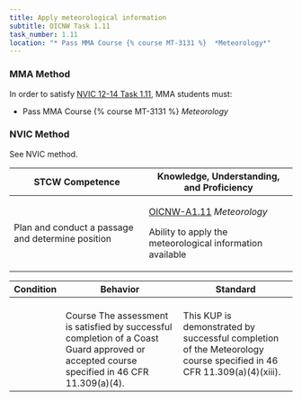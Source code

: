 ```yaml
---
title: Apply meteorological information
subtitle: OICNW Task 1.11 
task_number: 1.11
location: "* Pass MMA Course {% course MT-3131 %}  *Meteorology*" 
---
```



### MMA Method

In order to satisfy  [NVIC 12-14  Task  1.11]({{site.baseurl}}/assets/images/nvic-12-14.pdf), MMA students must:

* Pass MMA Course {% course MT-3131 %}  *Meteorology*


### NVIC Method

<a onclick="togglevisibility('nvic_methods')" >See NVIC method.</a>

<div id='nvic_methods' class='hide'>

<table>
<thead>
<tr>
<th class='forty'> STCW Competence </th>
<th class='sixty'> Knowledge, Understanding, and Proficiency </th>
</tr>
</thead>




<tbody>
<tr><td markdown='1'>

Plan and conduct a passage and determine position

</td><td markdown='1'>

[OICNW-A1.11]({{site.baseurl}}/tables/21.html#OICNW-A1.11) *Meteorology*

Ability to apply the meteorological information available

</td></tr>


</tbody>
</table>


<table>
<thead>
<tr><th class='twenty'>  Condition </th><th class='twenty'> Behavior </th><th  class='sixty'>Standard </th></tr>
</thead>
<tbody >



<tr><td markdown='1'>


</td><td markdown='1'>


<br>

<div class="tooltip">Course
<span class="tooltiptext">
The assessment is satisfied by successful completion of a Coast Guard approved or accepted course specified in 46 CFR 11.309(a)(4).
</span>
</div>


</td><td markdown='1'>

This KUP is demonstrated by successful completion of the Meteorology course specified in 46 CFR 11.309(a)(4)(xiii).

</td></tr>
</tbody>
</table>
</div>
